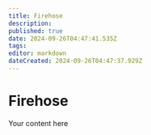 ```yaml
---
title: Firehose
description: 
published: true
date: 2024-09-26T04:47:41.535Z
tags: 
editor: markdown
dateCreated: 2024-09-26T04:47:37.929Z
---
```


# Firehose
Your content here